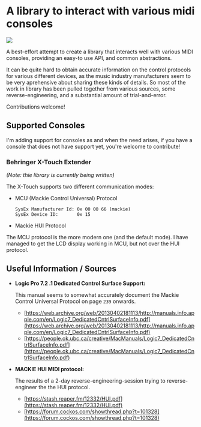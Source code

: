 # A library to interact with various midi consoles

[![](https://img.shields.io/npm/v/@synesthesia-project/midi-consoles.svg)](https://www.npmjs.com/package/@synesthesia-project/midi-consoles)

A best-effort attempt to create a library that interacts well with various MIDI
consoles, providing an easy-to use API, and common abstractions.

It can be quite hard to obtain accurate information on the control protocols
for various different devices, as the music industry manufacturers seem to be
very aprehensive about sharing these kinds of details. So most of the work in
library has been pulled together from various sources, some reverse-engineering,
and a substantial amount of trial-and-error.

Contributions welcome!

## Supported Consoles

I'm adding support for consoles as and when the need arises,
if you have a console that does not have support yet,
you're welcome to contribute!

### Behringer X-Touch Extender

*(Note: thie library is currently being written)*

The X-Touch supports two different communication modes:

  * MCU (Mackie Control Universal) Protocol

    ```
    SysEx Manufacturer Id: 0x 00 00 66 (mackie)
    SysEx Device ID:       0x 15
    ```
  * Mackie HUI Protocol

The MCU protocol is the more modern one (and the default mode).
I have managed to get the LCD display working in MCU,
but not over the HUI protocol.


## Useful Information / Sources

* **Logic Pro 7.2 .1 Dedicated Control Surface Support:**

  This manual seems to somewhat accurately document the Mackie Control Universal Protocol
  on page `239` onwards.

  * [https://web.archive.org/web/20130402181113/http://manuals.info.apple.com/en/Logic7_DedicatedCntrlSurfaceInfo.pdf](https://web.archive.org/web/20130402181113/http://manuals.info.apple.com/en/Logic7_DedicatedCntrlSurfaceInfo.pdf)
  * [https://people.ok.ubc.ca/creative/MacManuals/Logic7_DedicatedCntrlSurfaceInfo.pdf](https://people.ok.ubc.ca/creative/MacManuals/Logic7_DedicatedCntrlSurfaceInfo.pdf)

* **MACKIE HUI MIDI protocol:**

  The results of a 2-day reverse-engineering-session trying to reverse-engineer
  the the HUI protocol.

  * [https://stash.reaper.fm/12332/HUI.pdf](https://stash.reaper.fm/12332/HUI.pdf)
  * [https://forum.cockos.com/showthread.php?t=101328](https://forum.cockos.com/showthread.php?t=101328)
